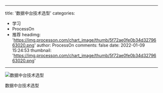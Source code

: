 
---
title: '数据中台技术选型'
categories: 
 - 学习
 - ProcessOn
 - 推荐
headimg: 'https://img.processon.com/chart_image/thumb/5f72ae0fe0b34d3279663020.png'
author: ProcessOn
comments: false
date: 2022-01-09 15:24:53
thumbnail: 'https://img.processon.com/chart_image/thumb/5f72ae0fe0b34d3279663020.png'
---

<div>   
<img class="thumb" alt="数据中台技术选型" src="https://img.processon.com/chart_image/thumb/5f72ae0fe0b34d3279663020.png" referrerpolicy="no-referrer">
<p>数据中台技术选型</p>  
</div>
            